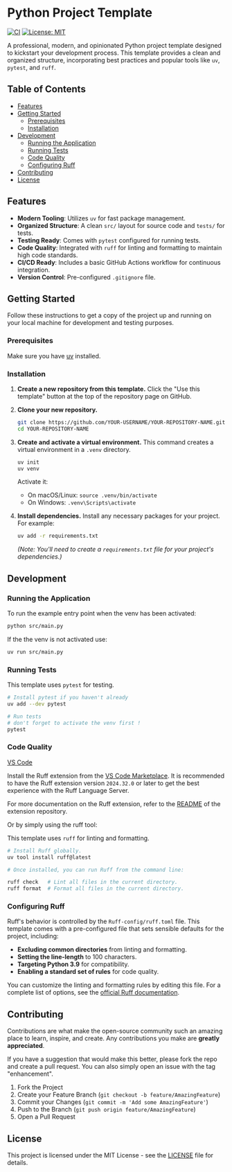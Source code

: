# Python Project Template

[![CI](https://github.com/mberetvas/python-template/actions/workflows/ci-python.yml/badge.svg)](https://github.com/mberetvas/python-template/actions/workflows/ci-python.yml)
[![License: MIT](https://img.shields.io/badge/License-MIT-yellow.svg)](https://opensource.org/licenses/MIT)

A professional, modern, and opinionated Python project template designed to kickstart your development process. This template provides a clean and organized structure, incorporating best practices and popular tools like `uv`, `pytest`, and `ruff`.

## Table of Contents

- [Features](#features)
- [Getting Started](#getting-started)
  - [Prerequisites](#prerequisites)
  - [Installation](#installation)
- [Development](#development)
  - [Running the Application](#running-the-application)
  - [Running Tests](#running-tests)
  - [Code Quality](#code-quality)
  - [Configuring Ruff](#configuring-ruff)
- [Contributing](#contributing)
- [License](#license)

## Features

-   **Modern Tooling**: Utilizes `uv` for fast package management.
-   **Organized Structure**: A clean `src/` layout for source code and `tests/` for tests.
-   **Testing Ready**: Comes with `pytest` configured for running tests.
-   **Code Quality**: Integrated with `ruff` for linting and formatting to maintain high code standards.
-   **CI/CD Ready**: Includes a basic GitHub Actions workflow for continuous integration.
-   **Version Control**: Pre-configured `.gitignore` file.

## Getting Started

Follow these instructions to get a copy of the project up and running on your local machine for development and testing purposes.

### Prerequisites

Make sure you have [uv](https://github.com/astral-sh/uv) installed.

### Installation

1.  **Create a new repository from this template.**
    Click the "Use this template" button at the top of the repository page on GitHub.

2.  **Clone your new repository.**
    ```sh
    git clone https://github.com/YOUR-USERNAME/YOUR-REPOSITORY-NAME.git
    cd YOUR-REPOSITORY-NAME
    ```

3.  **Create and activate a virtual environment.**
    This command creates a virtual environment in a `.venv` directory.
    ```sh
    uv init
    uv venv
    ```
    Activate it:
    -   On macOS/Linux: `source .venv/bin/activate`
    -   On Windows: `.venv\Scripts\activate`

4.  **Install dependencies.**
    Install any necessary packages for your project. For example:
    ```sh
    uv add -r requirements.txt
    ```
    *(Note: You'll need to create a `requirements.txt` file for your project's dependencies.)*

## Development

### Running the Application

To run the example entry point when the venv has been activated:
```sh
python src/main.py
```
If the the venv is not activated use:
```sh
uv run src/main.py
```

### Running Tests

This template uses `pytest` for testing.
```sh
# Install pytest if you haven't already
uv add --dev pytest

# Run tests
# don't forget to activate the venv first !
pytest
```

### Code Quality

 [VS Code](https://docs.astral.sh/ruff/editors/setup/#vs-code)

Install the Ruff extension from the [VS Code Marketplace](https://marketplace.visualstudio.com/items?itemName=charliermarsh.ruff). It is recommended to have the Ruff extension version `2024.32.0` or later to get the best experience with the Ruff Language Server.

For more documentation on the Ruff extension, refer to the [README](https://github.com/astral-sh/ruff-vscode/blob/main/README.md) of the extension repository.

Or by simply using the ruff tool:

This template uses `ruff` for linting and formatting.
```sh
# Install Ruff globally.
uv tool install ruff@latest

# Once installed, you can run Ruff from the command line:

ruff check   # Lint all files in the current directory.
ruff format  # Format all files in the current directory.
```

### Configuring Ruff

Ruff's behavior is controlled by the `Ruff-config/ruff.toml` file. This template comes with a pre-configured file that sets sensible defaults for the project, including:

-   **Excluding common directories** from linting and formatting.
-   **Setting the line-length** to 100 characters.
-   **Targeting Python 3.9** for compatibility.
-   **Enabling a standard set of rules** for code quality.

You can customize the linting and formatting rules by editing this file. For a complete list of options, see the [official Ruff documentation](https://docs.astral.sh/ruff/configuration/).

## Contributing

Contributions are what make the open-source community such an amazing place to learn, inspire, and create. Any contributions you make are **greatly appreciated**.

If you have a suggestion that would make this better, please fork the repo and create a pull request. You can also simply open an issue with the tag "enhancement".

1.  Fork the Project
2.  Create your Feature Branch (`git checkout -b feature/AmazingFeature`)
3.  Commit your Changes (`git commit -m 'Add some AmazingFeature'`)
4.  Push to the Branch (`git push origin feature/AmazingFeature`)
5.  Open a Pull Request

## License

This project is licensed under the MIT License - see the [LICENSE](LICENSE) file for details.
